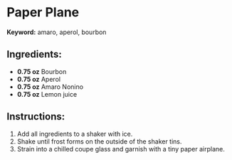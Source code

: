 # Paper Plane

**Keyword:** amaro, aperol, bourbon

## Ingredients:
- **0.75 oz** Bourbon
- **0.75 oz** Aperol
- **0.75 oz** Amaro Nonino
- **0.75 oz** Lemon juice

## Instructions:
1. Add all ingredients to a shaker with ice.
2. Shake until frost forms on the outside of the shaker tins.
3. Strain into a chilled coupe glass and garnish with a tiny paper airplane.

